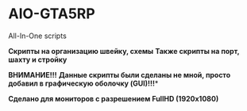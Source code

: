 # AIO-GTA5RP
All-In-One scripts

**Скрипты на организацию швейку, схемы**
**Также скрипты на порт, шахту и стройку**

**ВНИМАНИЕ!!!**
**Данные скрипты были сделаны не мной, просто добавил в графическую оболочку (GUI)!!!***

**Сделано для мониторов с разрешением FullHD (1920x1080)**
